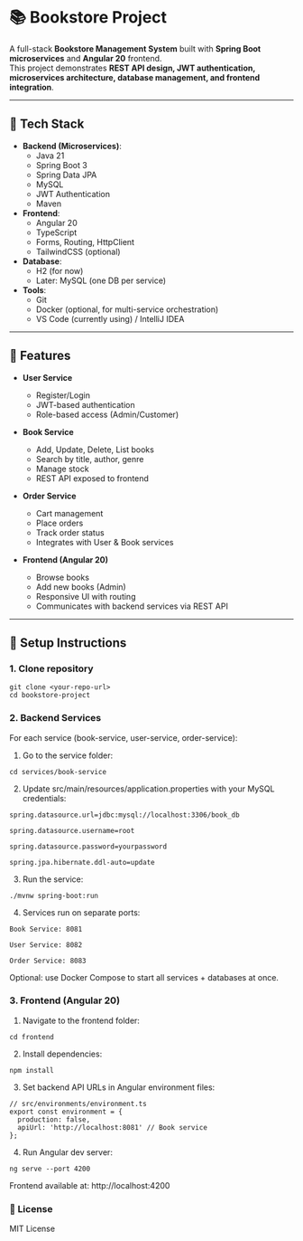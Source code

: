 # 📚 Bookstore Project

A full-stack **Bookstore Management System** built with **Spring Boot microservices** and **Angular 20** frontend.  
This project demonstrates **REST API design, JWT authentication, microservices architecture, database management, and frontend integration**.

---

## 🚀 Tech Stack

- **Backend (Microservices)**:
  - Java 21
  - Spring Boot 3
  - Spring Data JPA
  - MySQL
  - JWT Authentication
  - Maven
- **Frontend**:
  - Angular 20
  - TypeScript
  - Forms, Routing, HttpClient
  - TailwindCSS (optional)
- **Database**:
  - H2 (for now)
  - Later: MySQL (one DB per service) 
- **Tools**:
  - Git
  - Docker (optional, for multi-service orchestration)
  - VS Code (currently using) / IntelliJ IDEA

---

## 🌟 Features

- **User Service**
  - Register/Login
  - JWT-based authentication
  - Role-based access (Admin/Customer)
  
- **Book Service**
  - Add, Update, Delete, List books
  - Search by title, author, genre
  - Manage stock
  - REST API exposed to frontend

- **Order Service**
  - Cart management
  - Place orders
  - Track order status
  - Integrates with User & Book services

- **Frontend (Angular 20)**
  - Browse books
  - Add new books (Admin)
  - Responsive UI with routing
  - Communicates with backend services via REST API

---

## 🔧 Setup Instructions

### 1. Clone repository
```
git clone <your-repo-url>
cd bookstore-project
```

### 2. Backend Services

For each service (book-service, user-service, order-service):

1. Go to the service folder:

```
cd services/book-service
```

2.  Update src/main/resources/application.properties with your MySQL credentials:

```
spring.datasource.url=jdbc:mysql://localhost:3306/book_db

spring.datasource.username=root

spring.datasource.password=yourpassword

spring.jpa.hibernate.ddl-auto=update
```

3. Run the service:

```
./mvnw spring-boot:run
```

4. Services run on separate ports:

```
Book Service: 8081

User Service: 8082

Order Service: 8083
```

Optional: use Docker Compose to start all services + databases at once.


### 3. Frontend (Angular 20)

1. Navigate to the frontend folder:

```
cd frontend
```

2. Install dependencies:

```
npm install
```

3. Set backend API URLs in Angular environment files:

```
// src/environments/environment.ts
export const environment = {
  production: false,
  apiUrl: 'http://localhost:8081' // Book service
};
```

4. Run Angular dev server:

```
ng serve --port 4200
```
Frontend available at: http://localhost:4200

### 📜 License

MIT License

